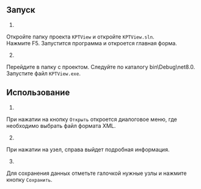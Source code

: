 ## Запуск
1. 
Откройте папку проекта `KPTView`  и откройте `KPTView.sln`.   
Нажмите F5. Запустится программа и откроется главная форма.

2.
Перейдите в папку с проектом.
Следуйте по каталогу bin\Debug\net8.0.
Запустите файл `KPTView.exe`.


## Использование
1.
При нажатии на кнопку `Открыть` откроется диалоговое меню, где необходимо выбрать файл формата XML.

2.
При нажатии на узел, справа выйдет подробная информация.

3. 
Для сохранения данных отметьте галочкой нужные узлы и нажмите кнопку `Сохранить`.